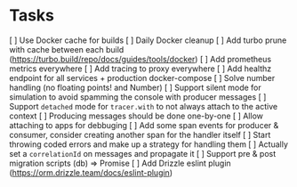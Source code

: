 # Tasks

[ ] Use Docker cache for builds
[ ] Daily Docker cleanup
[ ] Add turbo prune with cache between each build (https://turbo.build/repo/docs/guides/tools/docker)
[ ] Add prometheus metrics everywhere
[ ] Add tracing to proxy everywhere
[ ] Add healthz endpoint for all services + production docker-compose
[ ] Solve number handling (no floating points! and Number)
[ ] Support silent mode for simulation to avoid spamming the console with producer messages
[ ] Support `detached` mode for `tracer.with` to not always attach to the active context
[ ] Producing messages should be done one-by-one
[ ] Allow attaching to apps for debbuging
[ ] Add some span events for producer & consumer, consider creating another span for the handler itself
[ ] Start throwing coded errors and make up a strategy for handling them
[ ] Actually set a `correlationId` on messages and propagate it
[ ] Support pre & post migration scripts (db) => Promise<void>
[ ] Add Drizzle eslint plugin (https://orm.drizzle.team/docs/eslint-plugin)
